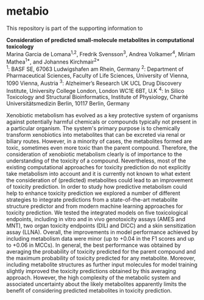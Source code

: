 # metabio

This repository is part of the supporting information to

<b> Consideration of predicted small-molecule metabolites in computational toxicology </b><br />
Marina Garcia de Lomana<sup>1,2</sup>, Fredrik Svensson<sup>3</sup>, Andrea Volkamer<sup>4</sup>, Miriam Mathea<sup>1*</sup>, and Johannes Kirchmair<sup>2*</sup><br />
<sup>1</sup>: BASF SE, 67063 Ludwigshafen am Rhein, Germany
<sup>2</sup>: Department of Pharmaceutical Sciences, Faculty of Life Sciences, University of Vienna, 1090 Vienna, Austria
<sup>3</sup>: Alzheimer’s Research UK UCL Drug Discovery Institute, University College London, London WC1E 6BT, U.K
<sup>4</sup>: In Silico Toxicology and Structural Bioinformatics, Institute of Physiology, Charité Universitätsmedizin Berlin, 10117 Berlin, Germany


Xenobiotic metabolism has evolved as a key protective system of organisms against potentially harmful chemicals or compounds typically not present in a particular organism. The system's primary purpose is to chemically transform xenobiotics into metabolites that can be excreted via renal or biliary routes. However, in a minority of cases, the metabolites formed are toxic, sometimes even more toxic than the parent compound. Therefore, the consideration of xenobiotic metabolism clearly is of importance to the understanding of the toxicity of a compound. Nevertheless, most of the existing computational approaches for toxicity prediction do not explicitly take metabolism into account and it is currently not known to what extent the consideration of (predicted) metabolites could lead to an improvement of toxicity prediction. In order to study how predictive metabolism could help to enhance toxicity prediction we explored a number of different strategies to integrate predictions from a state-of-the-art metabolite structure predictor and from modern machine learning approaches for toxicity prediction. We tested the integrated models on five toxicological endpoints, including in vitro and in vivo genotoxicity assays (AMES and MNT), two organ toxicity endpoints (DILI and DICC) and a skin sensitization assay (LLNA). Overall, the improvements in model performance achieved by including metabolism data were minor (up to +0.04 in the F1 scores and up to +0.06 in MCCs). In general, the best performance was obtained by averaging the probability of toxicity predicted for the parent compound and the maximum probability of toxicity predicted for any metabolite. Moreover, including metabolite structures as further input molecules for model training slightly improved the toxicity predictions obtained by this averaging approach. However, the high complexity of the metabolic system and associated uncertainty about the likely metabolites apparently limits the benefit of considering predicted metabolites in toxicity prediction. 
